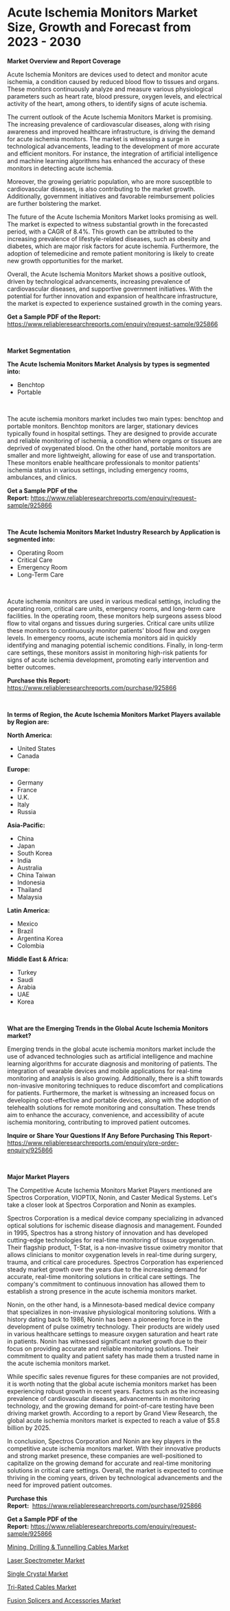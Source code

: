 <p><h1>Acute Ischemia Monitors Market Size, Growth and Forecast from 2023 - 2030</h1></p><p><strong>Market Overview and Report Coverage</strong></p>
<p><p>Acute Ischemia Monitors are devices used to detect and monitor acute ischemia, a condition caused by reduced blood flow to tissues and organs. These monitors continuously analyze and measure various physiological parameters such as heart rate, blood pressure, oxygen levels, and electrical activity of the heart, among others, to identify signs of acute ischemia.</p><p>The current outlook of the Acute Ischemia Monitors Market is promising. The increasing prevalence of cardiovascular diseases, along with rising awareness and improved healthcare infrastructure, is driving the demand for acute ischemia monitors. The market is witnessing a surge in technological advancements, leading to the development of more accurate and efficient monitors. For instance, the integration of artificial intelligence and machine learning algorithms has enhanced the accuracy of these monitors in detecting acute ischemia.</p><p>Moreover, the growing geriatric population, who are more susceptible to cardiovascular diseases, is also contributing to the market growth. Additionally, government initiatives and favorable reimbursement policies are further bolstering the market.</p><p>The future of the Acute Ischemia Monitors Market looks promising as well. The market is expected to witness substantial growth in the forecasted period, with a CAGR of 8.4%. This growth can be attributed to the increasing prevalence of lifestyle-related diseases, such as obesity and diabetes, which are major risk factors for acute ischemia. Furthermore, the adoption of telemedicine and remote patient monitoring is likely to create new growth opportunities for the market.</p><p>Overall, the Acute Ischemia Monitors Market shows a positive outlook, driven by technological advancements, increasing prevalence of cardiovascular diseases, and supportive government initiatives. With the potential for further innovation and expansion of healthcare infrastructure, the market is expected to experience sustained growth in the coming years.</p></p>
<p><strong>Get a Sample PDF of the Report:</strong> <a href="https://www.reliableresearchreports.com/enquiry/request-sample/925866">https://www.reliableresearchreports.com/enquiry/request-sample/925866</a></p>
<p>&nbsp;</p>
<p><strong>Market Segmentation</strong></p>
<p><strong>The Acute Ischemia Monitors Market Analysis by types is segmented into:</strong></p>
<p><ul><li>Benchtop</li><li>Portable</li></ul></p>
<p>&nbsp;</p>
<p><p>The acute ischemia monitors market includes two main types: benchtop and portable monitors. Benchtop monitors are larger, stationary devices typically found in hospital settings. They are designed to provide accurate and reliable monitoring of ischemia, a condition where organs or tissues are deprived of oxygenated blood. On the other hand, portable monitors are smaller and more lightweight, allowing for ease of use and transportation. These monitors enable healthcare professionals to monitor patients' ischemia status in various settings, including emergency rooms, ambulances, and clinics.</p></p>
<p><strong>Get a Sample PDF of the Report:</strong>&nbsp;<a href="https://www.reliableresearchreports.com/enquiry/request-sample/925866">https://www.reliableresearchreports.com/enquiry/request-sample/925866</a></p>
<p>&nbsp;</p>
<p><strong>The Acute Ischemia Monitors Market Industry Research by Application is segmented into:</strong></p>
<p><ul><li>Operating Room</li><li>Critical Care</li><li>Emergency Room</li><li>Long-Term Care</li></ul></p>
<p>&nbsp;</p>
<p><p>Acute ischemia monitors are used in various medical settings, including the operating room, critical care units, emergency rooms, and long-term care facilities. In the operating room, these monitors help surgeons assess blood flow to vital organs and tissues during surgeries. Critical care units utilize these monitors to continuously monitor patients' blood flow and oxygen levels. In emergency rooms, acute ischemia monitors aid in quickly identifying and managing potential ischemic conditions. Finally, in long-term care settings, these monitors assist in monitoring high-risk patients for signs of acute ischemia development, promoting early intervention and better outcomes.</p></p>
<p><strong>Purchase this Report:</strong>&nbsp; <a href="https://www.reliableresearchreports.com/purchase/925866">https://www.reliableresearchreports.com/purchase/925866</a></p>
<p>&nbsp;</p>
<p><strong>In terms of Region, the Acute Ischemia Monitors Market Players available by Region are:</strong></p>
<p>
    <p> <strong> North America: </strong>
        <ul>
            <li>United States</li>
            <li>Canada</li>
        </ul>
        </p> 
    <p> <strong> Europe: </strong>
        <ul>
            <li>Germany</li>
            <li>France</li>
            <li>U.K.</li>
            <li>Italy</li>
            <li>Russia</li>
        </ul>
        </p> 
    <p> <strong> Asia-Pacific: </strong>
        <ul>
            <li>China</li>
            <li>Japan</li>
            <li>South Korea</li>
            <li>India</li>
            <li>Australia</li>
            <li>China Taiwan</li>
            <li>Indonesia</li>
            <li>Thailand</li>
            <li>Malaysia</li>
        </ul>
        </p> 
    <p> <strong> Latin America: </strong>
        <ul>
            <li>Mexico</li>
            <li>Brazil</li>
            <li>Argentina Korea</li>
            <li>Colombia</li>
        </ul>
        </p> 
    <p> <strong> Middle East & Africa: </strong>
        <ul>
            <li>Turkey</li>
            <li>Saudi</li>
            <li>Arabia</li>
            <li>UAE</li>
            <li>Korea</li>
        </ul>
    </p>
    </p>
<p>&nbsp;</p>
<p><strong>What are the Emerging Trends in the Global Acute Ischemia Monitors market?</strong></p>
<p><p>Emerging trends in the global acute ischemia monitors market include the use of advanced technologies such as artificial intelligence and machine learning algorithms for accurate diagnosis and monitoring of patients. The integration of wearable devices and mobile applications for real-time monitoring and analysis is also growing. Additionally, there is a shift towards non-invasive monitoring techniques to reduce discomfort and complications for patients. Furthermore, the market is witnessing an increased focus on developing cost-effective and portable devices, along with the adoption of telehealth solutions for remote monitoring and consultation. These trends aim to enhance the accuracy, convenience, and accessibility of acute ischemia monitoring, contributing to improved patient outcomes.</p></p>
<p><strong>Inquire or Share Your Questions If Any Before Purchasing This Report</strong>- <a href="https://www.reliableresearchreports.com/enquiry/pre-order-enquiry/925866">https://www.reliableresearchreports.com/enquiry/pre-order-enquiry/925866</a></p>
<p>&nbsp;</p>
<p><strong>Major Market Players</strong></p>
<p><p>The Competitive Acute Ischemia Monitors Market Players mentioned are Spectros Corporation, VIOPTIX, Nonin, and Caster Medical Systems. Let's take a closer look at Spectros Corporation and Nonin as examples.</p><p>Spectros Corporation is a medical device company specializing in advanced optical solutions for ischemic disease diagnosis and management. Founded in 1995, Spectros has a strong history of innovation and has developed cutting-edge technologies for real-time monitoring of tissue oxygenation. Their flagship product, T-Stat, is a non-invasive tissue oximetry monitor that allows clinicians to monitor oxygenation levels in real-time during surgery, trauma, and critical care procedures. Spectros Corporation has experienced steady market growth over the years due to the increasing demand for accurate, real-time monitoring solutions in critical care settings. The company's commitment to continuous innovation has allowed them to establish a strong presence in the acute ischemia monitors market.</p><p>Nonin, on the other hand, is a Minnesota-based medical device company that specializes in non-invasive physiological monitoring solutions. With a history dating back to 1986, Nonin has been a pioneering force in the development of pulse oximetry technology. Their products are widely used in various healthcare settings to measure oxygen saturation and heart rate in patients. Nonin has witnessed significant market growth due to their focus on providing accurate and reliable monitoring solutions. Their commitment to quality and patient safety has made them a trusted name in the acute ischemia monitors market.</p><p>While specific sales revenue figures for these companies are not provided, it is worth noting that the global acute ischemia monitors market has been experiencing robust growth in recent years. Factors such as the increasing prevalence of cardiovascular diseases, advancements in monitoring technology, and the growing demand for point-of-care testing have been driving market growth. According to a report by Grand View Research, the global acute ischemia monitors market is expected to reach a value of $5.8 billion by 2025.</p><p>In conclusion, Spectros Corporation and Nonin are key players in the competitive acute ischemia monitors market. With their innovative products and strong market presence, these companies are well-positioned to capitalize on the growing demand for accurate and real-time monitoring solutions in critical care settings. Overall, the market is expected to continue thriving in the coming years, driven by technological advancements and the need for improved patient outcomes.</p></p>
<p><strong>Purchase this Report:</strong>&nbsp;&nbsp;<a href="https://www.reliableresearchreports.com/purchase/925866">https://www.reliableresearchreports.com/purchase/925866</a></p>
<p></p>
<p><strong>Get a Sample PDF of the Report:</strong>&nbsp;<a href="https://www.reliableresearchreports.com/enquiry/request-sample/925866">https://www.reliableresearchreports.com/enquiry/request-sample/925866</a></p>
<p><p><a href="https://github.com/jonneygiverf/Market-Research-Report-List-1/blob/main/mining-drilling-tunnelling-cables-market.md">Mining, Drilling & Tunnelling Cables Market</a></p><p><a href="https://medium.com/@akshatreportprime/laser-spectrometer-market-size-growth-forecast-2023-2030-59de0b89aba9">Laser Spectrometer Market</a></p><p><a href="https://medium.com/@elianehilll2023/single-crystal-market-size-growth-forecast-2023-2030-be3f833b4f4e">Single Crystal Market</a></p><p><a href="https://github.com/prosalinda88/Market-Research-Report-List-1/blob/main/tri-rated-cables-market.md">Tri-Rated Cables Market</a></p><p><a href="https://www.linkedin.com/pulse/fusion-splicers-accessories-market-share-amp-new-trends-analysis-h0lpe/">Fusion Splicers and Accessories Market</a></p></p>